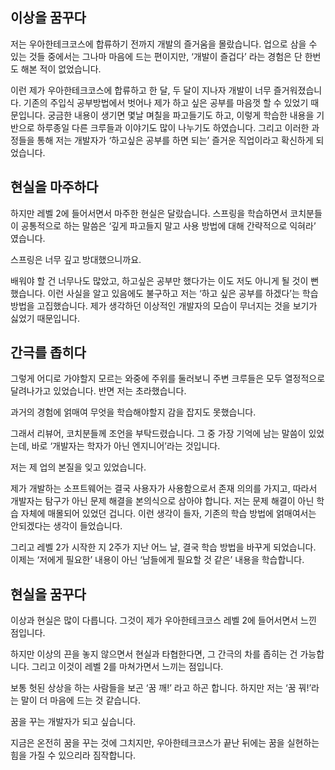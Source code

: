 ## 이상을 꿈꾸다

저는 우아한테크코스에 합류하기 전까지 개발의 즐거움을 몰랐습니다.
업으로 삼을 수 있는 것들 중에서는 그나마 마음에 드는 편이지만, ‘개발이 즐겁다’ 라는 경험은 단 한번도 해본 적이 없었습니다.

이런 제가 우아한테크코스에 합류하고 한 달, 두 달이 지나자 개발이 너무 즐거워졌습니다.
기존의 주입식 공부방법에서 벗어나 제가 하고 싶은 공부를 마음껏 할 수 있었기 때문입니다.
궁금한 내용이 생기면 몇날 며칠을 파고들기도 하고, 이렇게 학습한 내용을 기반으로 하루종일 다른 크루들과 이야기도 많이 나누기도 하였습니다.
그리고 이러한 과정들을 통해 저는 개발자가 ‘하고싶은 공부를 하면 되는’ 즐거운 직업이라고 확신하게 되었습니다.

## 현실을 마주하다

하지만 레벨 2에 들어서면서 마주한 현실은 달랐습니다.
스프링을 학습하면서 코치분들이 공통적으로 하는 말씀은 ‘깊게 파고들지 말고 사용 방법에 대해 간략적으로 익혀라’ 였습니다.

스프링은 너무 깊고 방대했으니까요. 

배워야 할 건 너무나도 많았고, 하고싶은 공부만 했다가는 이도 저도 아니게 될 것이 뻔했습니다.
이런 사실을 알고 있음에도 불구하고 저는 ‘하고 싶은 공부를 하겠다’는 학습 방법을 고집했습니다.
제가 생각하던 이상적인 개발자의 모습이 무너지는 것을 보기가 싫었기 때문입니다.

## 간극를 좁히다

그렇게 어디로 가야할지 모르는 와중에 주위를 둘러보니 주변 크루들은 모두 열정적으로 달려나가고 있었습니다.
반면 저는 초라했습니다.

과거의 경험에 얽매여 무엇을 학습해야할지 감을 잡지도 못했습니다. 

그래서 리뷰어, 코치분들께 조언을 부탁드렸습니다.
그 중 가장 기억에 남는 말씀이 있었는데, 바로 ‘개발자는 학자가 아닌 엔지니어’라는 것입니다. 

저는 제 업의 본질을 잊고 있었습니다. 

제가 개발하는 소프트웨어는 결국 사용자가 사용함으로서 존재 의의를 가지고, 따라서 개발자는 탐구가 아닌 문제 해결을 본의식으로 삼아야 합니다.
저는 문제 해결이 아닌 학습 자체에 매몰되어 있었던 겁니다.
이런 생각이 들자, 기존의 학습 방법에 얽매여서는 안되겠다는 생각이 들었습니다.

그리고 레벨 2가 시작한 지 2주가 지난 어느 날, 결국 학습 방법을 바꾸게 되었습니다.
이제는 ‘저에게 필요한’ 내용이 아닌 ‘남들에게 필요할 것 같은’ 내용을 학습합니다. 

## 현실을 꿈꾸다

이상과 현실은 많이 다릅니다.
그것이 제가 우아한테크코스 레벨 2에 들어서면서 느낀 점입니다.

하지만 이상의 끈을 놓지 않으면서 현실과 타협한다면, 그 간극의 차를 좁히는 건 가능합니다. 
그리고 이것이 레벨 2를 마쳐가면서 느끼는 점입니다. 

보통 헛된 상상을 하는 사람들을 보곤 ‘꿈 깨!’ 라고 하곤 합니다.
하지만 저는 ‘꿈 꿔!’라는 말이 더 마음에 드는 것 같습니다.

꿈을 꾸는 개발자가 되고 싶습니다.

지금은 온전히 꿈을 꾸는 것에 그치지만, 우아한테크코스가 끝난 뒤에는 꿈을 실현하는 힘을 가질 수 있으리라 짐작합니다.
